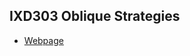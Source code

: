 <h2>IXD303 Oblique Strategies</h2>

+ [Webpage](http://sarahjaneowens.github.io/ixd303-oblique-strategies/index.html)